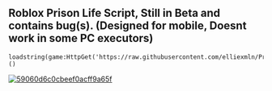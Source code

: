 ## Roblox Prison Life Script, Still in Beta and contains bug(s). (Designed for mobile, Doesnt work in some PC executors)
```
loadstring(game:HttpGet('https://raw.githubusercontent.com/elliexmln/PrizzLife/main/pladmin.lua'))()
```

[![59060d6c0cbeef0acff9a65f](https://github.com/elliexmln/PrizzLife/assets/152086764/f9b80c7d-428f-4f55-8109-4dae74886db5)](https://discord.gg/RXHFprkPZ6)
